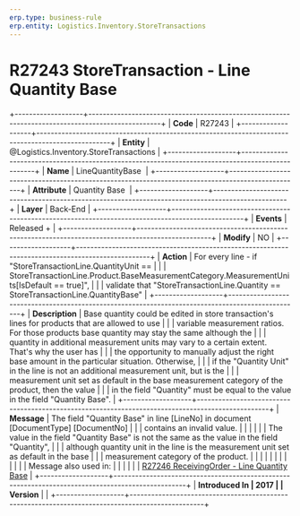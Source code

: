 ```yaml
---
erp.type: business-rule
erp.entity: Logistics.Inventory.StoreTransactions
---
```


# R27243  StoreTransaction - Line Quantity Base
+-------------------+--------------------------------------------------------------------------------------------------+
| **Code**          | R27243                                                                                           |
+-------------------+--------------------------------------------------------------------------------------------------+
| **Entity**        | @Logistics.Inventory.StoreTransactions                                                                                 |
+-------------------+--------------------------------------------------------------------------------------------------+
| **Name**          | LineQuantityBase                                                                                 |
+-------------------+--------------------------------------------------------------------------------------------------+
| **Attribute**     | Quantity Base                                                                                    |
+-------------------+--------------------------------------------------------------------------------------------------+
| **Layer**         | Back-End                                                                                         |
+-------------------+--------------------------------------------------------------------------------------------------+
| **Events**        | Released +                                                                                       |
+-------------------+--------------------------------------------------------------------------------------------------+
| **Modify**        | NO                                                                                               |
+-------------------+--------------------------------------------------------------------------------------------------+
| **Action**        | For every line - if \"StoreTransactionLine.QuantityUnit ==                                       |
|                   | StoreTransactionLine.Product.BaseMeasurementCategory.MeasurementUnits\[IsDefault == true\]\",    |
|                   | validate that \"StoreTransactionLine.Quantity == StoreTransactionLine.QuantityBase\"             |
+-------------------+--------------------------------------------------------------------------------------------------+
| **Description**   | Base quantity could be edited in store transaction\'s lines for products that are allowed to use |
|                   | variable measurement ratios. For those products base quantity may stay the same although the     |
|                   | quantity in additional measurement units may vary to a certain extent. That's why the user has   |
|                   | the opportunity to manually adjust the right base amount in the particular situation. Otherwise, |
|                   | if the \"Quantity Unit\" in the line is not an additional measurement unit, but is the           |
|                   | measurement unit set as default in the base measurement category of the product, then the value  |
|                   | in the field \"Quantity\" must be equal to the value in the field \"Quantity Base\".             |
+-------------------+--------------------------------------------------------------------------------------------------+
| **Message**       | The field \"Quantity Base\" in line \[LineNo\] in document \[DocumentType\] \[DocumentNo\]       |
|                   | contains an invalid value.                                                                       |
|                   |                                                                                                  |
|                   | The value in the field \"Quantity Base" is not the same as the value in the field \"Quantity",   |
|                   | although quantity unit in the line is the measurement unit set as default in the base            |
|                   | measurement category of the product.                                                             |
|                   |                                                                                                  |
|                   |                                                                                                  |
|                   |                                                                                                  |
|                   | Message also used in:                                                                            |
|                   |                                                                                                  |
|                   | [R27246 ReceivingOrder - Line Quantity Base](R27246.md)                                          |
+-------------------+--------------------------------------------------------------------------------------------------+
| **Introduced In   | 2017                                                                                             |
| Version**         |                                                                                                  |
+-------------------+--------------------------------------------------------------------------------------------------+

  

  

  
